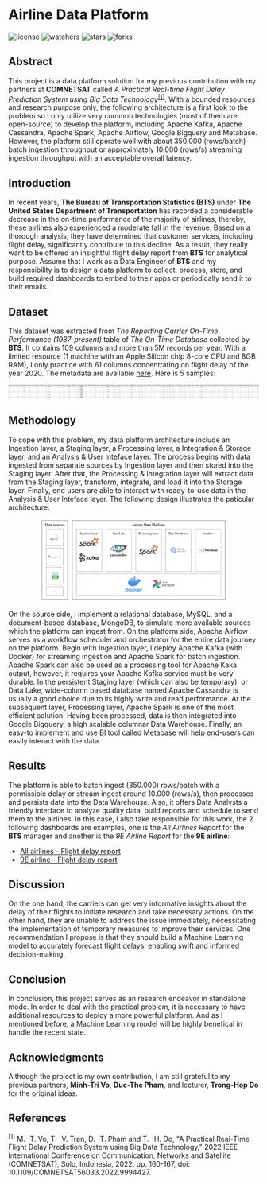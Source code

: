 # Airline Data Platform

![license](https://img.shields.io/github/license/nitsvutt/airline-data-platform)
![watchers](https://img.shields.io/github/watchers/nitsvutt/airline-data-platform)
![stars](https://img.shields.io/github/stars/nitsvutt/airline-data-platform)
![forks](https://img.shields.io/github/forks/nitsvutt/airline-data-platform)

## Abstract

This project is a data platform solution for my previous contribution with my partners at **COMNETSAT** called *A Practical Real-time Flight Delay Prediction System using Big Data Technology*<sup>[[1]](#references)</sup>. With a bounded resources and research purpose only, the following architecture is a first look to the problem so I only utilize very common technologies (most of them are open-source) to develop the platform, including Apache Kafka, Apache Cassandra, Apache Spark, Apache Airflow, Google Bigquery and Metabase. However, the platform still operate well with about 350.000 (rows/batch) batch ingestion throughput or approximately 10.000 (rows/s) streaming ingestion throughput with an acceptable overall latency.

## Introduction

In recent years, **The Bureau of Transportation Statistics (BTS)** under **The United States Department of Transportation** has recorded a considerable decrease in the on-time performance of the majority of airlines, thereby, these airlines also experienced a moderate fall in the revenue. Based on a thorough analysis, they have determined that customer services, including flight delay, significantly contribute to this decline. As a result, they really want to be offered an insightful flight delay report from **BTS** for analytical purpose. Assume that I work as a Data Engineer of **BTS** and my responsibility is to design a data platform to collect, process, store, and build required dashboards to embed to their apps or periodically send it to their emails.

## Dataset

This dataset was extracted from *The Reporting Carrier On-Time Performance (1987-present)* table of *The On-Time Database* collected by **BTS**. It contains 109 columns and more than 5M records per year. With a limited resource (1 machine with an Apple Silicon chip 8-core CPU and 8GB RAM), I only practice with 61 columns concentrating on flight delay of the year 2020. The metadata are available [here](https://github.com/nitsvutt/airline-data-platform/blob/main/extracted-data/metadata/metadata.html). Here is 5 samples:

<img src="https://github.com/nitsvutt/airline-data-platform/blob/main/asset/samples.png" title="samples" alt="samples">

## Methodology

To cope with this problem, my data platform architecture include an Ingestion layer, a Staging layer, a Processing layer, a Integration & Storage layer, and an Analysis & User Inteface layer. The process begins with data ingested from separate sources by Ingestion layer and then stored into the Staging layer. After that, the Processing & Integration layer will extract data from the Staging layer, transform, integrate, and load it into the Storage layer. Finally, end users are able to interact with ready-to-use data in the Analysis & User Inteface layer. The following design illustrates the paticular architecture:

<p align="center">
  <img src="https://github.com/nitsvutt/airline-data-platform/blob/main/asset/architecture.png" width="75%" title="architecture" alt="architecture">
</p>

On the source side, I implement a relational database, MySQL, and a document-based database, MongoDB, to simulate more available sources which the platform can ingest from. On the platform side, Apache Airflow serves as a workflow scheduler and orchestrator for the entire data journey on the platform. Begin with Ingestion layer, I deploy Apache Kafka (with Docker) for streaming ingestion and Apache Spark for batch ingestion. Apache Spark can also be used as a processing tool for Apache Kaka output, however, it requires your Apache Kafka service must be very durable. In the persistent Staging layer (which can also be temporary), or Data Lake, wide-column based database named Apache Cassandra is usually a good choice due to its highly write and read performance. At the subsequent layer, Processing layer, Apache Spark is one of the most efficient solution. Having been processed, data is then integrated into Google Bigquery, a high scalable columnar Data Warehouse. Finally, an easy-to implement and use BI tool called Metabase will help end-users can easily interact with the data.

## Results

The platform is able to batch ingest (350.000) rows/batch with a permissible delay or stream ingest around 10.000 (rows/s), then processes and persists data into the Data Warehouse. Also, it offers Data Analysts a friendly interface to analyze quality data, build reports and schedule to send them to the airlines. In this case, I also take responsible for this work, the 2 following dashboards are examples, one is the *All Airlines Report* for the **BTS** manager and another is the *9E Airline Report* for the **9E airline**:
<ul>
  <li>
    <a href="https://www.youtube.com/embed/PNkLthUdQus?autoplay=1&loop=1&playlist=PNkLthUdQus">All airlines - Flight delay report</a>
  </li>
  <li>
    <a href="https://www.youtube.com/embed/SlJLrqRsKXs?autoplay=1&loop=1&playlist=SlJLrqRsKXs">9E airline - Flight delay report</a>
  </li>
</ul>

## Discussion

On the one hand, the carriers can get very informative insights about the delay of their flights to initiate research and take necessary actions. On the other hand, they are unable to address the issue immediately, necessitating the implementation of temporary measures to improve their services. One recommendation I propose is that they should build a Machine Learning model to accurately forecast flight delays, enabling swift and informed decision-making.

## Conclusion

In conclusion, this project serves as an research endeavor in standalone mode. In order to deal with the practical problem, it is necessary to have additional resources to deploy a more powerful platform. And as I mentioned before, a Machine Learning model will be highly benefical in handle the recent state.

## Acknowledgments

Although the project is my own contribution, I am still grateful to my previous partners, **Minh-Tri Vo**, **Duc-The Pham**, and lecturer, **Trong-Hop Do** for the original ideas.

## References

<sup>[1]</sup> M. -T. Vo, T. -V. Tran, D. -T. Pham and T. -H. Do, "A Practical Real-Time Flight Delay Prediction System using Big Data Technology," 2022 IEEE International Conference on Communication, Networks and Satellite (COMNETSAT), Solo, Indonesia, 2022, pp. 160-167, doi: 10.1109/COMNETSAT56033.2022.9994427.
